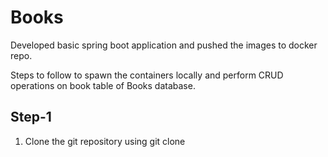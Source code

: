 # Books
Developed basic spring boot application and pushed the images to docker repo.

Steps to follow to spawn the containers locally and perform CRUD operations on book table of Books database.

## Step-1
1) Clone the git repository using git clone
